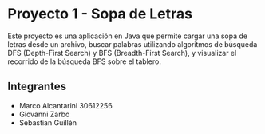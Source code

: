 # Proyecto 1 - Sopa de Letras 
Este proyecto es una aplicación en Java que permite cargar una sopa de letras desde un archivo, buscar palabras utilizando algoritmos de búsqueda DFS (Depth-First Search) y BFS (Breadth-First Search), y visualizar el recorrido de la búsqueda BFS sobre el tablero. 

## Integrantes  
- Marco Alcantarini 30612256  
- Giovanni Zarbo
- Sebastian Guillén

